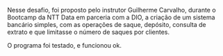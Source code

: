 Nesse desafio, foi proposto pelo instrutor Guilherme Carvalho, durante o Bootcamp da NTT Data em parceria com a DIO, a criação de um sistema bancário simples, com as operações de saque, depósito, consulta de extrato e que limitasse o número de saques por clientes.

O programa foi testado, e funcionou ok.
